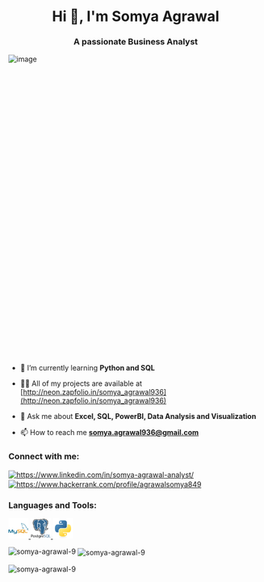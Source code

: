 <h1 align="center">Hi 👋, I'm Somya Agrawal</h1>
<h3 align="center">A passionate Business Analyst</h3>

<img align="right" img width="824" height="612" alt="image" src="https://github.com/user-attachments/assets/2d61d699-5a8b-44fe-82f1-1f5a7a8350de" />

- 🌱 I’m currently learning **Python and SQL**

- 👨‍💻 All of my projects are available at [http://neon.zapfolio.in/somya_agrawal936](http://neon.zapfolio.in/somya_agrawal936)

- 💬 Ask me about **Excel, SQL, PowerBI, Data Analysis and Visualization**

- 📫 How to reach me **somya.agrawal936@gmail.com**

<h3 align="left">Connect with me:</h3>
<p align="left">
<a href="https://linkedin.com/in/https://www.linkedin.com/in/somya-agrawal-analyst/" target="blank"><img align="center" src="https://raw.githubusercontent.com/rahuldkjain/github-profile-readme-generator/master/src/images/icons/Social/linked-in-alt.svg" alt="https://www.linkedin.com/in/somya-agrawal-analyst/" height="30" width="40" /></a>
<a href="https://www.hackerrank.com/https://www.hackerrank.com/profile/agrawalsomya849" target="blank"><img align="center" src="https://raw.githubusercontent.com/rahuldkjain/github-profile-readme-generator/master/src/images/icons/Social/hackerrank.svg" alt="https://www.hackerrank.com/profile/agrawalsomya849" height="30" width="40" /></a>
</p>

<h3 align="left">Languages and Tools:</h3>
<p align="left"> <a href="https://www.mysql.com/" target="_blank" rel="noreferrer"> <img src="https://raw.githubusercontent.com/devicons/devicon/master/icons/mysql/mysql-original-wordmark.svg" alt="mysql" width="40" height="40"/> </a> <a href="https://www.postgresql.org" target="_blank" rel="noreferrer"> <img src="https://raw.githubusercontent.com/devicons/devicon/master/icons/postgresql/postgresql-original-wordmark.svg" alt="postgresql" width="40" height="40"/> </a> <a href="https://www.python.org" target="_blank" rel="noreferrer"> <img src="https://raw.githubusercontent.com/devicons/devicon/master/icons/python/python-original.svg" alt="python" width="40" height="40"/> </a> </p>

<p><img align="left" src="https://github-readme-stats.vercel.app/api/top-langs?username=somya-agrawal-9&show_icons=true&locale=en&layout=compact" alt="somya-agrawal-9" /></p>

<p>&nbsp;<img align="center" src="https://github-readme-stats.vercel.app/api?username=somya-agrawal-9&show_icons=true&locale=en" alt="somya-agrawal-9" /></p>

<p><img align="center" src="https://github-readme-streak-stats.herokuapp.com/?user=somya-agrawal-9&" alt="somya-agrawal-9" /></p>
